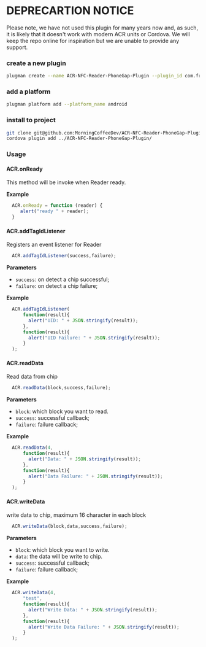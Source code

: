 # DEPRECARTION NOTICE
Please note, we have not used this plugin for many years now and, as such, it is likely that it doesn't work with modern ACR units or Cordova. We will keep the repo online for inspiration but we are unable to provide any support.

### create a new plugin
```bash
plugman create --name ACR-NFC-Reader-PhoneGap-Plugin --plugin_id com.frankgreen --plugin_version 0.0.1
```

### add a platform
```bash
plugman platform add --platform_name android
```


### install to project
```bash
git clone git@github.com:MorningCoffeeDev/ACR-NFC-Reader-PhoneGap-Plugin.git
cordova plugin add ../ACR-NFC-Reader-PhoneGap-Plugin/
```

### Usage

#### ACR.onReady

This method will be invoke when Reader ready.

__Example__

```javascript
  ACR.onReady = function (reader) {
     alert("ready " + reader);
  }
```

#### ACR.addTagIdListener

Registers an event listener for Reader

```javascript
  ACR.addTagIdListener(success,failure);
```

__Parameters__

 - `success`: on detect a chip successful;
 - `failure`: on detect a chip failure;

__Example__

```javascript
  ACR.addTagIdListener(
      function(result){
        alert("UID: " + JSON.stringify(result));
      },
      function(result){
        alert("UID Failure: " + JSON.stringify(result));
      }
  );
```

#### ACR.readData

Read data from chip

```javascript
  ACR.readData(block,success,failure);
```

__Parameters__

 - `block`: which block you want to read.
 - `success`: successful callback;
 - `failure`: failure callback;

__Example__

```javascript
  ACR.readData(4,
      function(result){
        alert("Data: " + JSON.stringify(result));
      },
      function(result){
        alert("Data Failure: " + JSON.stringify(result));
      }
  );
```
#### ACR.writeData

write data to chip, maximum 16 character in each block

```javascript
  ACR.writeData(block,data,success,failure);
```

__Parameters__

 - `block`: which block you want to write.
 - `data`:  the data will be write to chip.
 - `success`: successful callback;
 - `failure`: failure callback;

__Example__

```javascript
  ACR.writeData(4,
      "test",
      function(result){
        alert("Write Data: " + JSON.stringify(result));
      },
      function(result){
        alert("Write Data Failure: " + JSON.stringify(result));
      }
  );
```
